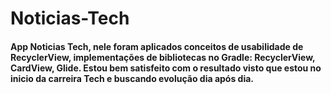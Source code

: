 # Noticias-Tech

#### App Noticias Tech, nele foram aplicados conceitos de usabilidade de RecyclerView, implementações de bibliotecas no Gradle: RecyclerView, CardView, Glide. Estou bem satisfeito com o resultado visto que estou no inicio da carreira Tech e buscando evolução dia após dia.
